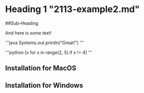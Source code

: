# Heading 1 "2113-example2.md"

##Sub-Heading

And here is some text!

  '''java
  Systems.out.println("Great!")
  '''
  
  '''python
  [x for x in range(2, 5) if x != 4]
  '''

## Installation for MacOS

## Installation for Windows
